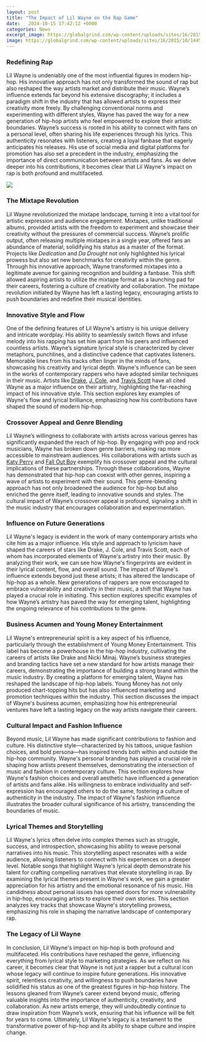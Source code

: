 ```yaml
---
layout: post
title: "The Impact of Lil Wayne on the Rap Game"
date:   2024-10-15 17:42:12 +0000
categories: News
excerpt_image: https://globalgrind.com/wp-content/uploads/sites/16/2015/10/14453827792171.jpg
image: https://globalgrind.com/wp-content/uploads/sites/16/2015/10/14453827792171.jpg
---
```


### Redefining Rap
Lil Wayne is undeniably one of the most influential figures in modern hip-hop. His innovative approach has not only transformed the sound of rap but also reshaped the way artists market and distribute their music. Wayne’s influence extends far beyond his extensive discography; it includes a paradigm shift in the industry that has allowed artists to express their creativity more freely. By challenging conventional norms and experimenting with different styles, Wayne has paved the way for a new generation of hip-hop artists who feel empowered to explore their artistic boundaries.
Wayne’s success is rooted in his ability to connect with fans on a personal level, often sharing his life experiences through his lyrics. This authenticity resonates with listeners, creating a loyal fanbase that eagerly anticipates his releases. His use of social media and digital platforms for promotion has also set a precedent in the industry, emphasizing the importance of direct communication between artists and fans. As we delve deeper into his contributions, it becomes clear that Lil Wayne's impact on rap is both profound and multifaceted.

![](https://globalgrind.com/wp-content/uploads/sites/16/2015/10/14453827792171.jpg)
### The Mixtape Revolution
Lil Wayne revolutionized the mixtape landscape, turning it into a vital tool for artistic expression and audience engagement. Mixtapes, unlike traditional albums, provided artists with the freedom to experiment and showcase their creativity without the pressures of commercial success. Wayne’s prolific output, often releasing multiple mixtapes in a single year, offered fans an abundance of material, solidifying his status as a master of the format. Projects like *Dedication* and *Da Drought* not only highlighted his lyrical prowess but also set new benchmarks for creativity within the genre.
Through his innovative approach, Wayne transformed mixtapes into a legitimate avenue for gaining recognition and building a fanbase. This shift allowed aspiring artists to utilize the mixtape format as a launching pad for their careers, fostering a culture of creativity and collaboration. The mixtape revolution initiated by Wayne has left a lasting legacy, encouraging artists to push boundaries and redefine their musical identities.
### Innovative Style and Flow
One of the defining features of Lil Wayne's artistry is his unique delivery and intricate wordplay. His ability to seamlessly switch flows and infuse melody into his rapping has set him apart from his peers and influenced countless artists. Wayne’s signature lyrical style is characterized by clever metaphors, punchlines, and a distinctive cadence that captivates listeners. Memorable lines from his tracks often linger in the minds of fans, showcasing his creativity and lyrical depth.
Wayne's influence can be seen in the works of contemporary rappers who have adopted similar techniques in their music. Artists like [Drake](https://more.io.vn/en/Drake), [J. Cole](https://more.io.vn/en/J._Cole), and [Travis Scott](https://more.io.vn/en/Travis_Scott) have all cited Wayne as a major influence on their artistry, highlighting the far-reaching impact of his innovative style. This section explores key examples of Wayne's flow and lyrical brilliance, emphasizing how his contributions have shaped the sound of modern hip-hop.
### Crossover Appeal and Genre Blending
Lil Wayne’s willingness to collaborate with artists across various genres has significantly expanded the reach of hip-hop. By engaging with pop and rock musicians, Wayne has broken down genre barriers, making rap more accessible to mainstream audiences. His collaborations with artists such as [Katy Perry](https://more.io.vn/en/Katy_Perry) and [Fall Out Boy](https://more.io.vn/en/Fall_Out_Boy) exemplify his crossover appeal and the cultural implications of these partnerships.
Through these collaborations, Wayne has demonstrated that hip-hop can coexist with other genres, inspiring a wave of artists to experiment with their sound. This genre-blending approach has not only broadened the audience for hip-hop but also enriched the genre itself, leading to innovative sounds and styles. The cultural impact of Wayne’s crossover appeal is profound, signaling a shift in the music industry that encourages collaboration and experimentation.
### Influence on Future Generations
Lil Wayne's legacy is evident in the work of many contemporary artists who cite him as a major influence. His style and approach to lyricism have shaped the careers of stars like Drake, J. Cole, and Travis Scott, each of whom has incorporated elements of Wayne's artistry into their music. By analyzing their work, we can see how Wayne's fingerprints are evident in their lyrical content, flow, and overall sound.
The impact of Wayne's influence extends beyond just these artists; it has altered the landscape of hip-hop as a whole. New generations of rappers are now encouraged to embrace vulnerability and creativity in their music, a shift that Wayne has played a crucial role in initiating. This section explores specific examples of how Wayne’s artistry has paved the way for emerging talent, highlighting the ongoing relevance of his contributions to the genre.
### Business Acumen and Young Money Entertainment
Lil Wayne's entrepreneurial spirit is a key aspect of his influence, particularly through the establishment of Young Money Entertainment. This label has become a powerhouse in the hip-hop industry, cultivating the careers of artists like Drake and Nicki Minaj. Wayne’s business strategies and branding tactics have set a new standard for how artists manage their careers, demonstrating the importance of building a strong brand within the music industry.
By creating a platform for emerging talent, Wayne has reshaped the landscape of hip-hop labels. Young Money has not only produced chart-topping hits but has also influenced marketing and promotion techniques within the industry. This section discusses the impact of Wayne's business acumen, emphasizing how his entrepreneurial ventures have left a lasting legacy on the way artists navigate their careers.
### Cultural Impact and Fashion Influence
Beyond music, Lil Wayne has made significant contributions to fashion and culture. His distinctive style—characterized by his tattoos, unique fashion choices, and bold persona—has inspired trends both within and outside the hip-hop community. Wayne's personal branding has played a crucial role in shaping how artists present themselves, demonstrating the intersection of music and fashion in contemporary culture.
This section explores how Wayne's fashion choices and overall aesthetic have influenced a generation of artists and fans alike. His willingness to embrace individuality and self-expression has encouraged others to do the same, fostering a culture of authenticity in the industry. The impact of Wayne's fashion influence illustrates the broader cultural significance of his artistry, transcending the boundaries of music.
### Lyrical Themes and Storytelling
Lil Wayne's lyrics often delve into complex themes such as struggle, success, and introspection, showcasing his ability to weave personal narratives into his music. This storytelling aspect resonates with a wide audience, allowing listeners to connect with his experiences on a deeper level. Notable songs that highlight Wayne's lyrical depth demonstrate his talent for crafting compelling narratives that elevate storytelling in rap.
By examining the lyrical themes present in Wayne's work, we gain a greater appreciation for his artistry and the emotional resonance of his music. His candidness about personal issues has opened doors for more vulnerability in hip-hop, encouraging artists to explore their own stories. This section analyzes key tracks that showcase Wayne's storytelling prowess, emphasizing his role in shaping the narrative landscape of contemporary rap.
### The Legacy of Lil Wayne
In conclusion, Lil Wayne's impact on hip-hop is both profound and multifaceted. His contributions have reshaped the genre, influencing everything from lyrical style to marketing strategies. As we reflect on his career, it becomes clear that Wayne is not just a rapper but a cultural icon whose legacy will continue to inspire future generations. His innovative spirit, relentless creativity, and willingness to push boundaries have solidified his status as one of the greatest figures in hip-hop history.
The lessons gleaned from Wayne’s career extend beyond music, offering valuable insights into the importance of authenticity, creativity, and collaboration. As new artists emerge, they will undoubtedly continue to draw inspiration from Wayne’s work, ensuring that his influence will be felt for years to come. Ultimately, Lil Wayne's legacy is a testament to the transformative power of hip-hop and its ability to shape culture and inspire change.